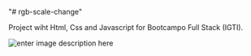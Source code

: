 "# rgb-scale-change" 

Project wiht Html, Css and Javascript for Bootcampo Full Stack (IGTI). 

![enter image description here](https://i.ibb.co/dL4g3pJ/rgb-scale-change.png)
